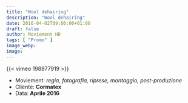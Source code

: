 ```yaml
---
title: "Wool dehairing"
description: "Wool dehairing"
date: 2016-04-02T09:00:00+01:00
draft: false
author: Moviement HD
tags: [ "Promo" ]
image_webp:
image:
---
```


{{< vimeo 198877919 >}}
<br>

- Moviement: *regia, fotografia, riprese, montaggio, post-produzione*
- Cliente: **Cormatex**
- Data: **Aprile 2016**
